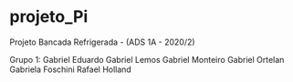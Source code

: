 # projeto_Pi

Projeto Bancada Refrigerada - (ADS 1A - 2020/2)

Grupo 1:
Gabriel Eduardo
Gabriel Lemos
Gabriel Monteiro
Gabriel Ortelan
Gabriela Foschini
Rafael Holland